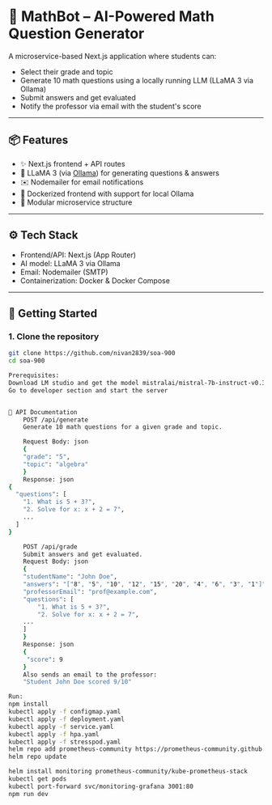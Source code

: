 # 🧮 MathBot – AI-Powered Math Question Generator

A microservice-based Next.js application where students can:
- Select their grade and topic
- Generate 10 math questions using a locally running LLM (LLaMA 3 via Ollama)
- Submit answers and get evaluated
- Notify the professor via email with the student's score

---

## 📦 Features

- ✨ Next.js frontend + API routes
- 🧠 LLaMA 3 (via [Ollama](https://ollama.com)) for generating questions & answers
- ✉️ Nodemailer for email notifications
- 🐳 Dockerized frontend with support for local Ollama
- 📄 Modular microservice structure

---

## ⚙️ Tech Stack

- Frontend/API: Next.js (App Router)
- AI model: LLaMA 3 via Ollama
- Email: Nodemailer (SMTP)
- Containerization: Docker & Docker Compose

---

## 🚀 Getting Started

### 1. Clone the repository

```bash
git clone https://github.com/nivan2839/soa-900
cd soa-900

Prerequisites:
Download LM studio and get the model mistralai/mistral-7b-instruct-v0.3
Go to developer section and start the server


🧪 API Documentation
    POST /api/generate
    Generate 10 math questions for a given grade and topic.

    Request Body: json
    {
    "grade": "5",
    "topic": "algebra"
    }
    Response: json
{
  "questions": [
    "1. What is 5 + 3?",
    "2. Solve for x: x + 2 = 7",
    ...
  ]
}

    POST /api/grade
    Submit answers and get evaluated.
    Request Body: json
    {
    "studentName": "John Doe",
    "answers": "["8", "5", "10", "12", "15", "20", "4", "6", "3", "1"]",
    "professorEmail": "prof@example.com",
    "questions": [
        "1. What is 5 + 3?",
        "2. Solve for x: x + 2 = 7",
    ...
    ]
    }
    Response: json
    {
     "score": 9
    }
    Also sends an email to the professor:
    "Student John Doe scored 9/10"

Run:
npm install
kubectl apply -f configmap.yaml
kubectl apply -f deployment.yaml
kubectl apply -f service.yaml
kubectl apply -f hpa.yaml
kubectl apply -f stresspod.yaml
helm repo add prometheus-community https://prometheus-community.github.io/helm-charts
helm repo update

helm install monitoring prometheus-community/kube-prometheus-stack
kubectl get pods
kubectl port-forward svc/monitoring-grafana 3001:80
npm run dev

